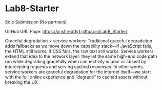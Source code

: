 # Lab8-Starter
Solo Submission (No partners)

GitHub URL Page: https://anshreddy1.github.io/Lab8_Starter/

Graceful degradation × service workers:
Traditional graceful degradation adds fallbacks as we move down the capability stack—if JavaScript fails, the HTML still works; if CSS fails, the raw text still works. Service workers extend that idea to the network layer: they let the same high-end code path run while degrading gracefully when connectivity is poor or absent by intercepting requests and serving cached responses. In other words, service workers are graceful degradation for the internet itself—we start with the full online experience and “degrade” to cached assets without breaking the UX.


